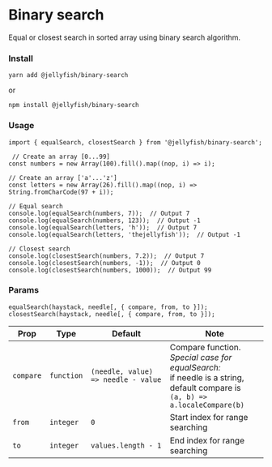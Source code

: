 # Binary search

Equal or closest search in sorted array using binary search algorithm.

### Install

    yarn add @jellyfish/binary-search

or

    npm install @jellyfish/binary-search

### Usage

    import { equalSearch, closestSearch } from '@jellyfish/binary-search';

     // Create an array [0...99]
    const numbers = new Array(100).fill().map((nop, i) => i);

    // Create an array ['a'...'z']
    const letters = new Array(26).fill().map((nop, i) => String.fromCharCode(97 + i));

    // Equal search
    console.log(equalSearch(numbers, 7));  // Output 7
    console.log(equalSearch(numbers, 123));  // Output -1
    console.log(equalSearch(letters, 'h'));  // Output 7
    console.log(equalSearch(letters, 'thejellyfish'));  // Output -1

    // Closest search
    console.log(closestSearch(numbers, 7.2));  // Output 7
    console.log(closestSearch(numbers, -1));  // Output 0
    console.log(closestSearch(numbers, 1000));  // Output 99

### Params

    equalSearch(haystack, needle[, { compare, from, to }]);
    closestSearch(haystack, needle[, { compare, from, to }]);

| Prop | Type | Default | Note |
|---|---|---|---|
| `compare` | `function` | `(needle, value) => needle - value` | Compare function. <br /><em>Special case for equalSearch:</em><br />if needle is a string, default compare is<br />`(a, b) => a.localeCompare(b)`
| `from` | `integer` | `0` | Start index for range searching
| `to` | `integer` | `values.length - 1` | End index for range searching